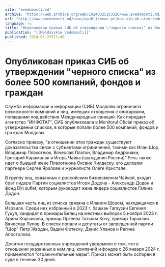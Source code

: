 ```yaml
---
site: "evedomosti.md"
archive: "https://web.archive.org/web/20240325103326/www.evedomosti.md/news/opublikovan-prikaz-sib-ob-utverzhdenii-chernogo-spiska-iz-bo"
url: "http://www.evedomosti.md/news/opublikovan-prikaz-sib-ob-utverzhdenii-chernogo-spiska-iz-bo"
language: ru
title: "Опубликован приказ СИБ об утверждении \"черного списка\" из более 500 компаний, фондов и граждан"
publication: '[[Moldavskie Vedomosti]]'
published: 2024-01-29T11:49
---
```


# Опубликован приказ СИБ об утверждении "черного списка" из более 500 компаний, фондов и граждан

Служба информации и информации (СИБ) Молдовы ограничила возможности компаний и лиц, имевших отношения с олигархами, попавшими под действие Международных санкций. Как передает агентство "ИНФОТАГ", СИБ опубликовала в Monitorul Oficial приказ об утверждении списков, в которые попали более 500 компаний, фондов и граждан Молдовы.

Согласно приказу, "в отношении этих граждан существуют доказательства связи с субъектами ограничений, такими как Илан Шор, Владимир Плахотнюк, Вячеслав Платон, Владимир Андронаки, Григорий Карамалак и Игорь Чайка (гражданин России)".Речь также идет о бывшей жене Плахотнюка Оксане Килдеску, его деловом партнере Сергее Яралове и журналисте Олеге Кристале.

В группу лиц, связанных с российским бизнесменом Чайкой, входят брат лидера Партии социалистов Игоря Додона - Александр Додон и фонд Din suflet, которым руководит жена лидера социалистов Галина Додон.

Большая часть лиц из списка связана с Иланом Шором, находящимся в Израиле. Среди них избранный в 2023 г. башкан Гагаузии Евгения Гуцул, кандидат в примары Бельц на местных выборах 5 ноября 2023 г. Арина Коршикова, примар Оргеева Татьяна Кочу, примар Тараклии Вячеслав Лупов. В список попали и депутаты от запрещенной партии "Шор" Петр Жардан, Вадим Фотеску, Денис Уланов и Регина Апостолова.

Десятки государственных учреждений уведомили о том, что в отношении указанных в нем лиц, компаний и фондов с 26 января 2024 г. применяются "ограничительные меры". Приказ может быть оспорен в суде в течении 30 дней.